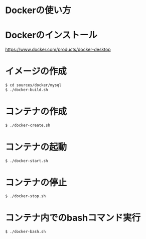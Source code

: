 
Dockerの使い方
=============

# Dockerのインストール
https://www.docker.com/products/docker-desktop

# イメージの作成

```bash
$ cd sources/docker/mysql
$ ./docker-build.sh
```

# コンテナの作成

```bash
$ ./docker-create.sh
```

# コンテナの起動

```bash
$ ./docker-start.sh
```

# コンテナの停止

```bash
$ ./docker-stop.sh
```

# コンテナ内でのbashコマンド実行

```bash
$ ./docker-bash.sh
```
